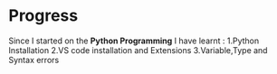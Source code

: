 # Progress
Since I started on the **Python Programming** I have learnt :
1.Python Installation
2.VS code installation and Extensions
3.Variable,Type and Syntax errors
